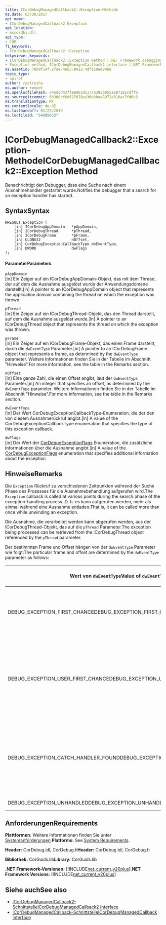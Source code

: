 ```yaml
---
title: ICorDebugManagedCallback2::Exception-Methode
ms.date: 03/30/2017
api_name:
- ICorDebugManagedCallback2.Exception
api_location:
- mscordbi.dll
api_type:
- COM
f1_keywords:
- ICorDebugManagedCallback2::Exception
helpviewer_keywords:
- ICorDebugManagedCallback2::Exception method [.NET Framework debugging]
- Exception method, ICorDebugManagedCallback2 interface [.NET Framework debugging]
ms.assetid: 78b0f14f-2fae-4e63-8412-4df119ee8468
topic_type:
- apiref
author: rpetrusha
ms.author: ronpet
ms.openlocfilehash: d46dcd43ffe6963d1177a395b855a287182cdff0
ms.sourcegitcommit: 6b308cf6d627d78ee36dbbae8972a310ac7fd6c8
ms.translationtype: MT
ms.contentlocale: de-DE
ms.lasthandoff: 01/23/2019
ms.locfileid: "54685632"
---
```

# <a name="icordebugmanagedcallback2exception-method"></a><span data-ttu-id="ba314-102">ICorDebugManagedCallback2::Exception-Methode</span><span class="sxs-lookup"><span data-stu-id="ba314-102">ICorDebugManagedCallback2::Exception Method</span></span>
<span data-ttu-id="ba314-103">Benachrichtigt den Debugger, dass eine Suche nach einem Ausnahmehandler gestartet wurde.</span><span class="sxs-lookup"><span data-stu-id="ba314-103">Notifies the debugger that a search for an exception handler has started.</span></span>  
  
## <a name="syntax"></a><span data-ttu-id="ba314-104">Syntax</span><span class="sxs-lookup"><span data-stu-id="ba314-104">Syntax</span></span>  
  
```  
HRESULT Exception (  
    [in] ICorDebugAppDomain   *pAppDomain,  
    [in] ICorDebugThread      *pThread,  
    [in] ICorDebugFrame       *pFrame,  
    [in] ULONG32              nOffset,  
    [in] CorDebugExceptionCallbackType dwEventType,  
    [in] DWORD                dwFlags  
);  
```  
  
#### <a name="parameters"></a><span data-ttu-id="ba314-105">Parameter</span><span class="sxs-lookup"><span data-stu-id="ba314-105">Parameters</span></span>  
 `pAppDomain`  
 <span data-ttu-id="ba314-106">[in] Ein Zeiger auf ein ICorDebugAppDomain-Objekt, das mit dem Thread, der auf dem die Ausnahme ausgelöst wurde der Anwendungsdomäne darstellt.</span><span class="sxs-lookup"><span data-stu-id="ba314-106">[in] A pointer to an ICorDebugAppDomain object that represents the application domain containing the thread on which the exception was thrown.</span></span>  
  
 `pThread`  
 <span data-ttu-id="ba314-107">[in] Ein Zeiger auf ein ICorDebugThread-Objekt, das den Thread darstellt, auf dem die Ausnahme ausgelöst wurde.</span><span class="sxs-lookup"><span data-stu-id="ba314-107">[in] A pointer to an ICorDebugThread object that represents the thread on which the exception was thrown.</span></span>  
  
 `pFrame`  
 <span data-ttu-id="ba314-108">[in] Ein Zeiger auf ein ICorDebugFrame-Objekt, das einen Frame darstellt, durch die `dwEventType` Parameter.</span><span class="sxs-lookup"><span data-stu-id="ba314-108">[in] A pointer to an ICorDebugFrame object that represents a frame, as determined by the `dwEventType` parameter.</span></span> <span data-ttu-id="ba314-109">Weitere Informationen finden Sie in der Tabelle im Abschnitt "Hinweise".</span><span class="sxs-lookup"><span data-stu-id="ba314-109">For more information, see the table in the Remarks section.</span></span>  
  
 `nOffset`  
 <span data-ttu-id="ba314-110">[in] Eine ganze Zahl, die einen Offset angibt, laut der `dwEventType` Parameter.</span><span class="sxs-lookup"><span data-stu-id="ba314-110">[in] An integer that specifies an offset, as determined by the `dwEventType` parameter.</span></span> <span data-ttu-id="ba314-111">Weitere Informationen finden Sie in der Tabelle im Abschnitt "Hinweise".</span><span class="sxs-lookup"><span data-stu-id="ba314-111">For more information, see the table in the Remarks section.</span></span>  
  
 `dwEventType`  
 <span data-ttu-id="ba314-112">[in] Der Wert CorDebugExceptionCallbackType-Enumeration, die der den von diesem Ausnahmerückruf angibt.</span><span class="sxs-lookup"><span data-stu-id="ba314-112">[in] A value of the CorDebugExceptionCallbackType enumeration that specifies the type of this exception callback.</span></span>  
  
 `dwFlags`  
 <span data-ttu-id="ba314-113">[in] Der Wert der [CorDebugExceptionFlags](../../../../docs/framework/unmanaged-api/debugging/cordebugexceptionflags-enumeration.md) Enumeration, die zusätzliche Informationen über die Ausnahme angibt.</span><span class="sxs-lookup"><span data-stu-id="ba314-113">[in] A value of the [CorDebugExceptionFlags](../../../../docs/framework/unmanaged-api/debugging/cordebugexceptionflags-enumeration.md) enumeration that specifies additional information about the exception</span></span>  
  
## <a name="remarks"></a><span data-ttu-id="ba314-114">Hinweise</span><span class="sxs-lookup"><span data-stu-id="ba314-114">Remarks</span></span>  
 <span data-ttu-id="ba314-115">Die `Exception` Rückruf zu verschiedenen Zeitpunkten während der Suche Phase des Prozesses für die Ausnahmebehandlung aufgerufen wird.</span><span class="sxs-lookup"><span data-stu-id="ba314-115">The `Exception` callback is called at various points during the search phase of the exception-handling process.</span></span> <span data-ttu-id="ba314-116">D. h. es kann aufgerufen werden, mehr als einmal während eine Ausnahme entladen.</span><span class="sxs-lookup"><span data-stu-id="ba314-116">That is, it can be called more than once while unwinding an exception.</span></span>  
  
 <span data-ttu-id="ba314-117">Die Ausnahme, die verarbeitet werden kann abgerufen werden, aus der ICorDebugThread-Objekt, das auf die `pThread` Parameter.</span><span class="sxs-lookup"><span data-stu-id="ba314-117">The exception being processed can be retrieved from the ICorDebugThread object referenced by the `pThread` parameter.</span></span>  
  
 <span data-ttu-id="ba314-118">Der bestimmten Frame und Offset hängen von der `dwEventType` Parameter wie folgt:</span><span class="sxs-lookup"><span data-stu-id="ba314-118">The particular frame and offset are determined by the `dwEventType` parameter as follows:</span></span>  
  
|<span data-ttu-id="ba314-119">Wert von `dwEventType`</span><span class="sxs-lookup"><span data-stu-id="ba314-119">Value of `dwEventType`</span></span>|<span data-ttu-id="ba314-120">Wert von `pFrame`</span><span class="sxs-lookup"><span data-stu-id="ba314-120">Value of `pFrame`</span></span>|<span data-ttu-id="ba314-121">Wert von `nOffset`</span><span class="sxs-lookup"><span data-stu-id="ba314-121">Value of `nOffset`</span></span>|  
|----------------------------|-----------------------|------------------------|  
|<span data-ttu-id="ba314-122">DEBUG_EXCEPTION_FIRST_CHANCE</span><span class="sxs-lookup"><span data-stu-id="ba314-122">DEBUG_EXCEPTION_FIRST_CHANCE</span></span>|<span data-ttu-id="ba314-123">Der Frame, der die Ausnahme ausgelöst hat.</span><span class="sxs-lookup"><span data-stu-id="ba314-123">The frame that threw the exception.</span></span>|<span data-ttu-id="ba314-124">Der Anweisungszeiger im Frame.</span><span class="sxs-lookup"><span data-stu-id="ba314-124">The instruction pointer in the frame.</span></span>|  
|<span data-ttu-id="ba314-125">DEBUG_EXCEPTION_USER_FIRST_CHANCE</span><span class="sxs-lookup"><span data-stu-id="ba314-125">DEBUG_EXCEPTION_USER_FIRST_CHANCE</span></span>|<span data-ttu-id="ba314-126">Der Rahmen Benutzercode dem Punkt der ausgelösten Ausnahme am nächsten ist.</span><span class="sxs-lookup"><span data-stu-id="ba314-126">The user-code frame closest to the point of the thrown exception.</span></span>|<span data-ttu-id="ba314-127">Der Anweisungszeiger im Frame.</span><span class="sxs-lookup"><span data-stu-id="ba314-127">The instruction pointer in the frame.</span></span>|  
|<span data-ttu-id="ba314-128">DEBUG_EXCEPTION_CATCH_HANDLER_FOUND</span><span class="sxs-lookup"><span data-stu-id="ba314-128">DEBUG_EXCEPTION_CATCH_HANDLER_FOUND</span></span>|<span data-ttu-id="ba314-129">Der Frame, der den Catch-Handler enthält.</span><span class="sxs-lookup"><span data-stu-id="ba314-129">The frame that contains the catch handler.</span></span>|<span data-ttu-id="ba314-130">Der Microsoft intermediate Language (MSIL)-Offset des Anfangs des Catch-Handler.</span><span class="sxs-lookup"><span data-stu-id="ba314-130">The Microsoft intermediate language (MSIL) offset of the beginning of the catch handler.</span></span>|  
|<span data-ttu-id="ba314-131">DEBUG_EXCEPTION_UNHANDLED</span><span class="sxs-lookup"><span data-stu-id="ba314-131">DEBUG_EXCEPTION_UNHANDLED</span></span>|<span data-ttu-id="ba314-132">NULL</span><span class="sxs-lookup"><span data-stu-id="ba314-132">NULL</span></span>|<span data-ttu-id="ba314-133">Ist nicht definiert.</span><span class="sxs-lookup"><span data-stu-id="ba314-133">Undefined.</span></span>|  
  
## <a name="requirements"></a><span data-ttu-id="ba314-134">Anforderungen</span><span class="sxs-lookup"><span data-stu-id="ba314-134">Requirements</span></span>  
 <span data-ttu-id="ba314-135">**Plattformen:** Weitere Informationen finden Sie unter [Systemanforderungen](../../../../docs/framework/get-started/system-requirements.md).</span><span class="sxs-lookup"><span data-stu-id="ba314-135">**Platforms:** See [System Requirements](../../../../docs/framework/get-started/system-requirements.md).</span></span>  
  
 <span data-ttu-id="ba314-136">**Header:** CorDebug.idl, CorDebug.h</span><span class="sxs-lookup"><span data-stu-id="ba314-136">**Header:** CorDebug.idl, CorDebug.h</span></span>  
  
 <span data-ttu-id="ba314-137">**Bibliothek:** CorGuids.lib</span><span class="sxs-lookup"><span data-stu-id="ba314-137">**Library:** CorGuids.lib</span></span>  
  
 <span data-ttu-id="ba314-138">**.NET Framework-Versionen:** [!INCLUDE[net_current_v20plus](../../../../includes/net-current-v20plus-md.md)]</span><span class="sxs-lookup"><span data-stu-id="ba314-138">**.NET Framework Versions:** [!INCLUDE[net_current_v20plus](../../../../includes/net-current-v20plus-md.md)]</span></span>  
  
## <a name="see-also"></a><span data-ttu-id="ba314-139">Siehe auch</span><span class="sxs-lookup"><span data-stu-id="ba314-139">See also</span></span>
- [<span data-ttu-id="ba314-140">ICorDebugManagedCallback2-Schnittstelle</span><span class="sxs-lookup"><span data-stu-id="ba314-140">ICorDebugManagedCallback2 Interface</span></span>](../../../../docs/framework/unmanaged-api/debugging/icordebugmanagedcallback2-interface.md)
- [<span data-ttu-id="ba314-141">ICorDebugManagedCallback-Schnittstelle</span><span class="sxs-lookup"><span data-stu-id="ba314-141">ICorDebugManagedCallback Interface</span></span>](../../../../docs/framework/unmanaged-api/debugging/icordebugmanagedcallback-interface.md)
